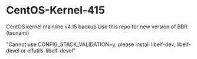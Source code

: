 # CentOS-Kernel-415
CentOS kernel mainline v4.15 backup 
Use this repo for new version of BBR (tsunami)


"Cannot use CONFIG_STACK_VALIDATION=y, please install libelf-dev, libelf-devel or elfutils-libelf-devel"
